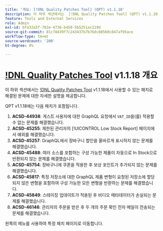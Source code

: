 ```yaml
---
title: '개요: [!DNL Quality Patches Tool] (QPT) v1.1.18'
description: 이 하위 섹션에서는  [!DNL Quality Patches Tool] (QPT) v1.1.18에서 사용할 수 있는 패치로 해결된 문제에 대한 자세한 설명을 제공합니다.
feature: Tools and External Services
role: Admin
exl-id: bfa32a5f-782e-4736-b458-5b5251ac219d
source-git-commit: 81c78439f7c243437b7b76dc80560c847af95ace
workflow-type: tm+mt
source-wordcount: '200'
ht-degree: 0%

---
```


# [!DNL Quality Patches Tool](QPT) v1.1.18 개요

이 하위 섹션에서는 [!DNL Quality Patches Tool](QPT) v1.1.18에서 사용할 수 있는 패치로 해결된 문제에 대한 자세한 설명을 제공합니다.

QPT v1.1.18에는 다음 패치가 포함됩니다.

1. **ACSD-44938**: 게스트 사용자에 대한 GraphQL 요청에서 `VAT_ID`을(를) 적용할 수 없는 문제를 해결했습니다.
1. **ACSD-45255**: 제한된 관리자의 [!UICONTROL Low Stock Report] 페이지에서 예외를 해결했습니다.
1. **ACSD-45257**: GraphQL에서 장바구니 할인을 올바르게 표시하지 않는 문제를 해결했습니다.
1. **ACSD-45488**: 여러 소스를 포함하는 구성 가능한 제품이 자동으로 In Stock으로 반환되지 않는 문제를 해결했습니다.
1. **ACSD-45754**: 장바구니에 쿠폰을 적용한 후 보상 포인트가 추가되지 않는 문제를 해결했습니다.
1. **ACSD-45817**: 특정 저장소에 대한 GraphQL 제품 변형이 요청된 저장소에 할당되지 않은 변형을 포함하여 구성 가능한 모든 변형을 반환하는 문제를 해결했습니다.
1. **ACSD-45849**: 스테이징 업데이트가 적용된 후 비디오 메타데이터가 손실되는 문제를 해결했습니다.
1. **ACSD-46146**: 관리자의 주문을 받은 후 두 개의 주문 확인 전자 메일이 전송되는 문제를 해결했습니다.

왼쪽의 메뉴를 사용하여 특정 패치 페이지로 이동합니다.
